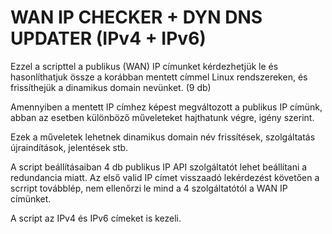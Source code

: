 # WAN IP CHECKER + DYN DNS UPDATER (IPv4 + IPv6)

Ezzel a scripttel a publikus (WAN) IP címunket kérdezhetjük le és hasonlíthatjuk össze a korábban mentett címmel Linux rendszereken, és frissíthejük a dinamikus domain nevünket. (9 db)

Amennyiben a mentett IP címhez képest megváltozott a publikus IP címünk, abban az esetben különböző műveleteket hajthatunk végre, igény szerint.

Ezek a műveletek lehetnek dinamikus domain név frissítések, szolgáltatás újraindítások, jelentések stb.

A script beállításaiban 4 db publikus IP API szolgáltatót lehet beállítani a redundancia miatt. Az első valid IP címet visszaadó lekérdezést követően a scrript továbblép, nem ellenőrzi le mind a 4 szolgáltatótól a WAN IP címünket.

A script az IPv4 és IPv6 címeket is kezeli.
